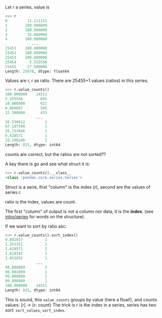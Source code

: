 Let r a series, value is 

```python
>>> r
0         11.111111
1        100.000000
2        100.000000
3         35.000000
4        100.000000
            ...
25451    100.000000
25452    100.000000
25453    100.000000
25454      5.555556
25455     27.500000
Length: 25078, dtype: float64
```

Values are r, r as ratio.
There are 25455+1 values (ratios) in this series.

```python
>>> r.value_counts()
100.000000    14511
5.555556        685
10.000000       621
6.666667        505
12.500000       433
              ...
26.530612         1
67.187500         1
26.153846         1
6.428571          1
19.298246         1
Length: 825, dtype: int64
```

counts are correct, but the ratios are not sorted??

A key there is go and see what struct it is:

```python
>>> r.value_counts().__class__
<class 'pandas.core.series.Series'>
```

Struct is a serie, first "column" is the index (r), second are the values of series r.

ratio is the index, values are count.

The first "column" of output is not a column nor data, it is the __index__.
(see [intro/series](https://pandas.pydata.org/pandas-docs/stable/user_guide/dsintro.html#series) for words on the structure).

If we want to sort by ratio asc:

```python
>>> r.value_counts().sort_index()
0.892857          1
1.351351          1
1.428571          2
1.818182          1
1.851852          1
              ...
98.888889         2
98.901099         1
99.000000         1
99.090909         1
100.000000    14511
Length: 825, dtype: int64
```

This is sound, this `value_counts` groups by value (here a float!), and counts values: [r] → {r: count}
The trick is r is the index in a series, series has two sort: `sort_values`, `sort_index`.
